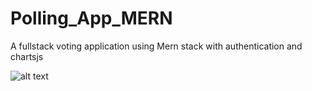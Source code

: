 # Polling_App_MERN
 A fullstack voting application using Mern stack with authentication and chartsjs
 
 
![alt text](https://drive.google.com/drive/u/0/folders/1WmcDCzh_GxtX_XpW41ndpseNAM6QX0lM)
